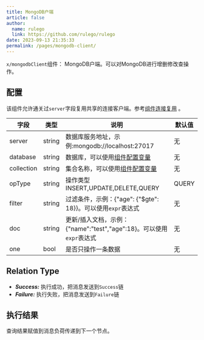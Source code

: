 ```yaml
---
title: MongoDB户端
article: false
author: 
  name: rulego
  link: https://github.com/rulego/rulego
date: 2023-09-13 21:35:33
permalink: /pages/mongodb-client/
---
```


`x/mongodbClient`组件：<Badge text="v0.26.0+"/> MongoDB户端。可以对MongoDB进行增删修改查操作。

## 配置
该组件允许通关过`server`字段复用共享的连接客户端。参考[组件连接复用](/pages/baa05d/) 。

| 字段         | 类型     | 说明                                                | 默认值   |
|------------|--------|---------------------------------------------------|-------|
| server     | string | 数据库服务地址，示例:mongodb://localhost:27017              | 无     |
| database   | string | 数据库，可以使用[组件配置变量](/pages/baa05c/)                  | 无     |
| collection | string | 集合名称，可以使用[组件配置变量](/pages/baa05c/)                 | 无     |
| opType     | string | 操作类型 INSERT,UPDATE,DELETE,QUERY                   | QUERY |
| filter     | string | 过滤条件，示例：{"age": {"$gte": 18}}。可以使用`expr`表达式       | 无     |
| doc        | string | 更新/插入文档，示例：{"name":"test","age":18}。可以使用`expr`表达式 | 无     |
| one        | bool   | 是否只操作一条数据                                         | 无     |


## Relation Type

- ***Success:*** 执行成功，把消息发送到`Success`链
- ***Failure:*** 执行失败，把消息发送到`Failure`链

## 执行结果

查询结果赋值到消息负荷传递到下一个节点。